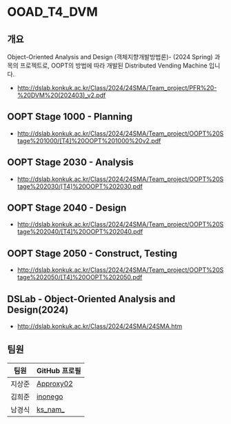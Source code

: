 # OOAD_T4_DVM

## 개요
Object-Oriented Analysis and Design (객체지향개발방법론)- (2024 Spring) 과목의 프로젝트로, OOPT의 방법에 따라 개발된 Distributed Vending Machine 입니다.
- http://dslab.konkuk.ac.kr/Class/2024/24SMA/Team_project/PFR%20-%20DVM%20(202403)_v2.pdf

## OOPT Stage 1000 - Planning
- http://dslab.konkuk.ac.kr/Class/2024/24SMA/Team_project/OOPT%20Stage%201000/[T4]%20OOPT%201000%20v2.pdf

## OOPT Stage 2030 - Analysis
- http://dslab.konkuk.ac.kr/Class/2024/24SMA/Team_project/OOPT%20Stage%202030/[T4]%20OOPT%202030.pdf

## OOPT Stage 2040 - Design
- http://dslab.konkuk.ac.kr/Class/2024/24SMA/Team_project/OOPT%20Stage%202040/[T4]%20OOPT%202040.pdf

## OOPT Stage 2050 - Construct, Testing
- http://dslab.konkuk.ac.kr/Class/2024/24SMA/Team_project/OOPT%20Stage%202050/[T4]%20OOPT%202050.pdf

## DSLab - Object-Oriented Analysis and Design(2024)
- http://dslab.konkuk.ac.kr/Class/2024/24SMA/24SMA.htm

## 팀원

| 팀원   |  GitHub 프로필                            |
|----------|------------------------------------------|
| 지상준   |[Approxy02](https://github.com/Approxy02) |
| 김희준   |[inonego](https://github.com/inonego)     |
| 남경식   |[ks_nam_](https://github.com/namkyeongsik)     |
